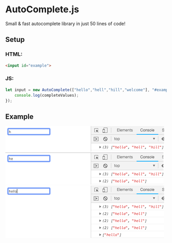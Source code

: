 # AutoComplete.js
Small &amp; fast autocomplete library in just 50 lines of code!

## Setup

### HTML:
```html
<input id="example">
```
### JS:
```javascript
let input = new AutoComplete(["hello","hell","hill","welcome"], "#example", (completeValues) => {
    console.log(completeValues);
});
```
## Example
<img src="images/example1.png">
<img src="images/example2.png">
<img src="images/example3.png">

